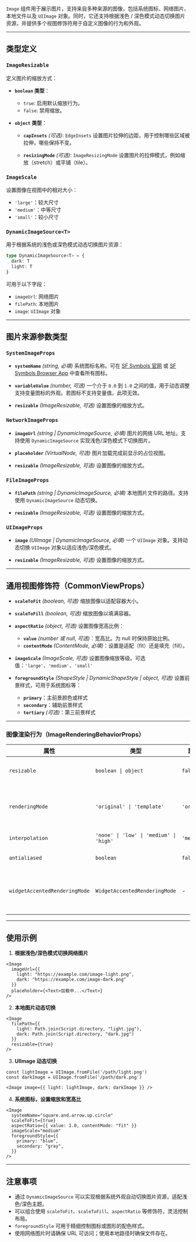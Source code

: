 `Image` 组件用于展示图片，支持来自多种来源的图像，包括系统图标、网络图片、本地文件以及 `UIImage` 对象。同时，它还支持根据浅色 / 深色模式动态切换图片资源，并提供多个视图修饰符用于自定义图像的行为和外观。

---

## **类型定义**

### `ImageResizable`

定义图片的缩放方式：

* **`boolean` 类型**：

  * `true`: 启用默认缩放行为。
  * `false`: 禁用缩放。

* **`object` 类型**：

  * **`capInsets`** *(可选)*: `EdgeInsets`
    设置图片拉伸的边距，用于控制哪些区域被拉伸，哪些保持不变。

  * **`resizingMode`** *(可选)*: `ImageResizingMode`
    设置图片的拉伸模式，例如缩放（stretch）或平铺（tile）。

### `ImageScale`

设置图像在视图中的相对大小：

* `'large'`：较大尺寸
* `'medium'`：中等尺寸
* `'small'`：较小尺寸

### `DynamicImageSource<T>`

用于根据系统的浅色或深色模式动态切换图片资源：

```ts
type DynamicImageSource<T> = {
  dark: T
  light: T
}
```

可用于以下字段：

* `imageUrl`: 网络图片
* `filePath`: 本地图片
* `image`: `UIImage` 对象

---

## **图片来源参数类型**

### `SystemImageProps`

* **`systemName`** *(string, 必填)*
  系统图标名称。可在 [SF Symbols 官网](https://developer.apple.com/design/resources/#sf-symbols) 或 [SF Symbols Browser App](https://apps.apple.com/cn/app/sf-symbols-reference/id1491161336?l=en-GB) 中查看所有图标。

* **`variableValue`** *(number, 可选)*
  一个介于 `0.0` 到 `1.0` 之间的值，用于动态调整支持变量图标的外观。若图标不支持变量值，此项无效。

* **`resizable`** *(ImageResizable, 可选)*
  设置图像的缩放方式。

### `NetworkImageProps`

* **`imageUrl`** *(string | DynamicImageSource<string>, 必填)*
  图片的网络 URL 地址。支持使用 `DynamicImageSource` 实现浅色/深色模式下切换图片。

* **`placeholder`** *(VirtualNode, 可选)*
  图片加载完成前显示的占位视图。

* **`resizable`** *(ImageResizable, 可选)*
  设置图像的缩放方式。

### `FileImageProps`

* **`filePath`** *(string | DynamicImageSource<string>, 必填)*
  本地图片文件的路径。支持使用 `DynamicImageSource` 动态切换。

* **`resizable`** *(ImageResizable, 可选)*
  设置图像的缩放方式。

### `UIImageProps`

* **`image`** *(UIImage | DynamicImageSource<UIImage>, 必填)*
  一个 `UIImage` 对象。支持动态切换 `UIImage` 对象以适应浅色/深色模式。

* **`resizable`** *(ImageResizable, 可选)*
  设置图像的缩放方式。

---

## **通用视图修饰符（CommonViewProps）**

* **`scaleToFit`** *(boolean, 可选)*
  缩放图像以适配容器大小。

* **`scaleToFill`** *(boolean, 可选)*
  缩放图像以填满容器。

* **`aspectRatio`** *(object, 可选)*
  设置图像宽高比例：

  * **`value`** *(number 或 null, 可选)*：宽高比。为 null 时保持原始比例。
  * **`contentMode`** *(ContentMode, 必填)*：设置是适配（fit）还是填充（fill）。

* **`imageScale`** *(ImageScale, 可选)*
  设置图像缩放等级。可选值：`'large'`、`'medium'`、`'small'`

* **`foregroundStyle`** *(ShapeStyle | DynamicShapeStyle | object, 可选)*
  设置前景样式，可用于系统图标等：

  * **`primary`**：主前景颜色或样式
  * **`secondary`**：辅助前景样式
  * **`tertiary`** *(可选)*：第三前景样式

---

### 图像渲染行为（ImageRenderingBehaviorProps）

| 属性                            | 类型                                      | 默认值          | 说明                                           |
| ----------------------------- | --------------------------------------- | ------------ | -------------------------------------------- |
| `resizable`                   | `boolean \| object`                     | `false`      | 控制图像是否自适应尺寸（详见下方）                            |
| `renderingMode`               | `'original' \| 'template'`              | `'original'` | 设置图像渲染模式，`template` 可使用 `foregroundColor` 着色 |
| `interpolation`               | `'none' \| 'low' \| 'medium' \| 'high'` | `'medium'`   | 设置图像缩放时的插值质量                                 |
| `antialiased`                 | `boolean`                               | `false`      | 是否开启抗锯齿边缘渲染                                  |
| `widgetAccentedRenderingMode` | `WidgetAccentedRenderingMode`           | -            | 控制在 Widget 的强调模式下的图像渲染方式（仅 Widget 有效）        |

---

## **使用示例**

1. **根据浅色/深色模式切换网络图片**

```tsx
<Image
  imageUrl={{
    light: "https://example.com/image-light.png",
    dark: "https://example.com/image-dark.png"
  }}
  placeholder={<Text>加载中...</Text>}
/>
```

2. **本地图片动态切换**

```tsx
<Image
  filePath={{
    light: Path.join(Script.directory, "light.jpg"),
    dark: Path.join(Script.directory, "dark.jpg")
  }}
  resizable={true}
/>
```

3. **UIImage 动态切换**

```tsx
const lightImage = UIImage.fromFile('/path/light.png')
const darkImage = UIImage.fromFile('/path/dark.png')

<Image image={{ light: lightImage, dark: darkImage }} />
```

4. **系统图标，设置缩放和宽高比**

```tsx
<Image
  systemName="square.and.arrow.up.circle"
  scaleToFit={true}
  aspectRatio={{ value: 1.0, contentMode: "fit" }}
  imageScale="medium"
  foregroundStyle={{
    primary: "blue",
    secondary: "gray",
  }}
/>
```

---

## 注意事项

* 通过 `DynamicImageSource` 可以实现根据系统外观自动切换图片资源，适配浅色/深色主题。
* 可以组合使用 `scaleToFit`、`scaleToFill`、`aspectRatio` 等修饰符，灵活控制布局。
* `foregroundStyle` 可用于精细控制图标或图形的配色样式。
* 使用网络图片时请确保 URL 可访问；使用本地路径时确保文件存在。
